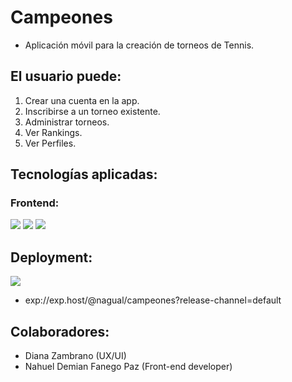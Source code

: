 # Campeones

- Aplicación móvil para la creación de torneos de Tennis.

## El usuario puede:

1. Crear una cuenta en la app.
2. Inscribirse a un torneo existente.
3. Administrar torneos.
4. Ver Rankings.
5. Ver Perfiles.

## Tecnologías aplicadas:

### Frontend:

![](https://cdn.ourcodeworld.com/public-media/articles/articleocw-5edd6c8fac03d.jpg)
![](https://blog.telexarsoftware.com/wp-content/uploads/2019/11/logo-redux.png)
![](https://i.ytimg.com/vi/47CAi_g_A5M/hqdefault.jpg)

## Deployment:

![](exp://exp.host/@nagual/campeones?release-channel=default)

- exp://exp.host/@nagual/campeones?release-channel=default

## Colaboradores:

- Diana Zambrano (UX/UI)
- Nahuel Demian Fanego Paz (Front-end developer)
